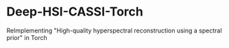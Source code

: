 # Deep-HSI-CASSI-Torch
ReImplementing "High-quality hyperspectral reconstruction using a spectral prior" in Torch 
